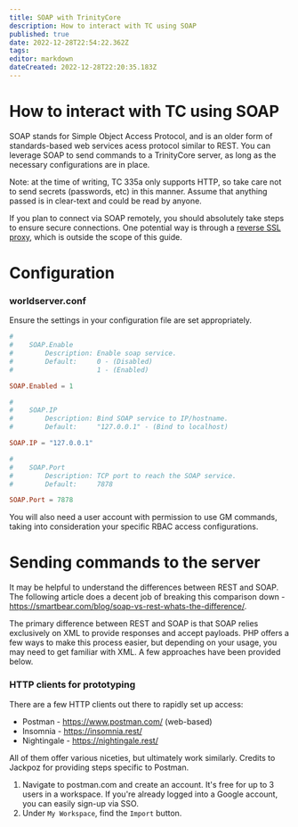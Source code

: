 ```yaml
---
title: SOAP with TrinityCore
description: How to interact with TC using SOAP 
published: true
date: 2022-12-28T22:54:22.362Z
tags: 
editor: markdown
dateCreated: 2022-12-28T22:20:35.183Z
---
```


# How to interact with TC using SOAP 
SOAP stands for Simple Object Access Protocol, and is an older form of standards-based web services acess protocol similar to REST. You can leverage SOAP to send commands to a TrinityCore server, as long as the necessary configurations are in place.

Note: at the time of writing, TC 335a only supports HTTP, so take care not to send secrets (passwords, etc) in this manner. Assume that anything passed is in clear-text and could be read by anyone. 

If you plan to connect via SOAP remotely, you should absolutely take steps to ensure secure connections. One potential way is through a [reverse SSL proxy](https://www.digitalocean.com/community/tutorials/how-to-configure-nginx-with-ssl-as-a-reverse-proxy-for-jenkins), which is outside the scope of this guide.


# Configuration

### worldserver.conf

Ensure the settings in your configuration file are set appropriately. 

```conf
#
#    SOAP.Enable
#        Description: Enable soap service.
#        Default:     0 - (Disabled)
#                     1 - (Enabled)

SOAP.Enabled = 1

#
#    SOAP.IP
#        Description: Bind SOAP service to IP/hostname.
#        Default:     "127.0.0.1" - (Bind to localhost)

SOAP.IP = "127.0.0.1"

#
#    SOAP.Port
#        Description: TCP port to reach the SOAP service.
#        Default:     7878

SOAP.Port = 7878
```

You will also need a user account with permission to use GM commands, taking into consideration your specific RBAC access configurations.

# Sending commands to the server

It may be helpful to understand the differences between REST and SOAP. The following article does a decent job of breaking this comparison down - https://smartbear.com/blog/soap-vs-rest-whats-the-difference/. 

The primary difference between REST and SOAP is that SOAP relies exclusively on XML to provide responses and accept payloads. PHP offers a few ways to make this process easier, but depending on your usage, you may need to get familiar with XML. A few approaches have been provided below.

### HTTP clients for prototyping

There are a few HTTP clients out there to rapidly set up access:

- Postman - https://www.postman.com/ (web-based)
- Insomnia - https://insomnia.rest/
- Nightingale - https://nightingale.rest/

All of them offer various niceties, but ultimately work similarly. Credits to Jackpoz for providing steps specific to Postman. 

1. Navigate to postman.com and create an account. It's free for up to 3 users in a workspace. If you're already logged into a Google account, you can easily sign-up via SSO.
2. Under `My Workspace`, find the `Import` button.